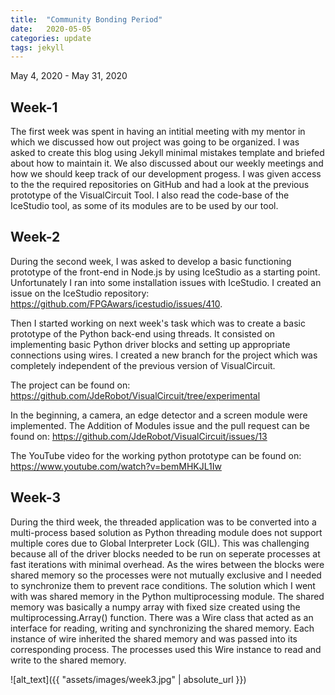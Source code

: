 ```yaml
---
title:  "Community Bonding Period"
date:   2020-05-05
categories: update
tags: jekyll
---
```

May 4, 2020 - May 31, 2020

## Week-1
The first week was spent in having an intitial meeting with my mentor in which we discussed how out project was going to be organized. I was  asked to create this blog using Jekyll minimal mistakes template and briefed about how to maintain it. We also discussed about our weekly meetings and how we should keep track of our development progess. I was given access to the the required repositories on GitHub and had a look at the previous prototype of the VisualCircuit Tool. I also read the code-base of the IceStudio tool, as some of its modules are to be used by our tool.

## Week-2
During the second week, I was asked to develop a basic functioning prototype of the front-end in Node.js by using IceStudio as a starting point. Unfortunately I ran into some installation issues with IceStudio. I created an issue on the IceStudio repository:
https://github.com/FPGAwars/icestudio/issues/410. 

Then I started working on next week's task which was to create a basic prototype of the Python back-end using threads. It consisted on implementing basic Python driver blocks and setting up appropriate connections using wires. I created a new branch for the project which was completely independent of the previous version of VisualCircuit.

The project can be found on:
https://github.com/JdeRobot/VisualCircuit/tree/experimental

In the beginning, a camera, an edge detector and a screen module were implemented. The Addition of Modules issue and the pull request can be found on:
https://github.com/JdeRobot/VisualCircuit/issues/13

The YouTube video for the working python prototype can be found on:
https://www.youtube.com/watch?v=bemMHKJL1Iw

## Week-3
During the third week, the threaded application was to be converted into a multi-process based solution as Python threading module does not support multiple cores due to Global Interpreter Lock (GIL). This was challenging because all of the driver blocks needed to be run on seperate processes at fast iterations with minimal overhead. As the wires between the blocks were shared memory so the  processes were not mutually exclusive and I needed to synchronize them to prevent race conditions. The solution which I went with was shared memory in the Python multiprocessing module. The shared memory was basically a numpy array with fixed size created using the multiprocessing.Array() function. There was a Wire class that acted as an interface for reading, writing and synchronizing the shared memory. Each instance of wire inherited the shared memory and was passed into its corresponding process. The processes used this Wire instance to read and write to the shared memory.

![alt_text]({{ "assets/images/week3.jpg" | absolute_url }})
